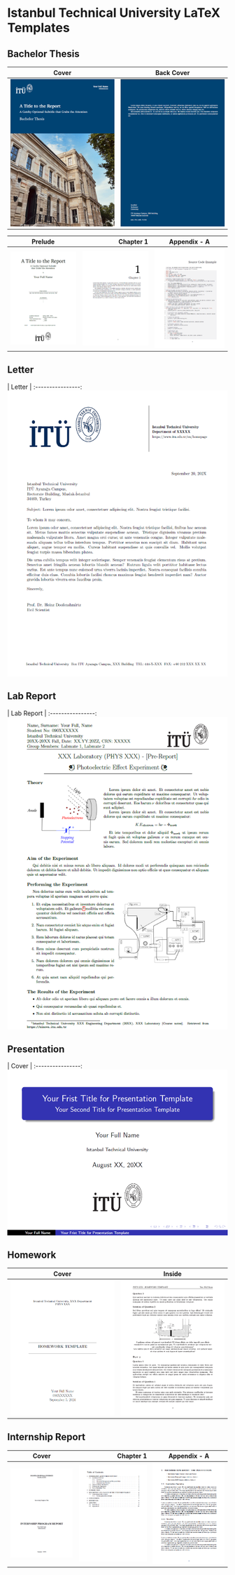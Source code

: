 # Istanbul Technical University LaTeX Templates

## Bachelor Thesis

| Cover       |  Back Cover |
:----------------:|:---------------------:
![](readme_pics/bachelor_thesis/cover.png) | ![](readme_pics/bachelor_thesis/back_cover.png)

|   Prelude  |  Chapter 1 |  Appendix - A |
:----------------:|----------------:|:---------------------:
![](readme_pics/bachelor_thesis/prelude.png) | ![](readme_pics/bachelor_thesis/chapter1.png) | ![](readme_pics/bachelor_thesis/appendix_a.png)

## Letter

|  Letter     |
:----------------:
![](readme_pics/letter/letter.png)

## Lab Report

|  Lab Report     |
:----------------:
![](readme_pics/lab_report/report.png)

## Presentation

|  Cover     |
:----------------:
![](readme_pics/presentation/cover.png)

## Homework

| Cover       |  Inside |
:----------------:|:---------------------:
![](readme_pics/homework/cover.png) | ![](readme_pics/homework/inside.png)

## Internship Report

|   Cover  |  Chapter 1 |  Appendix - A |
:----------------:|----------------:|:---------------------:
![](readme_pics/internship_report/cover.png) | ![](readme_pics/internship_report/table_of_contents.png) | ![](readme_pics/internship_report/chapter1.png)
